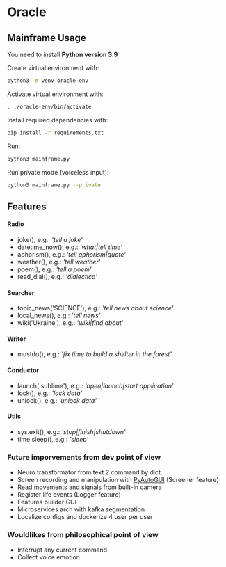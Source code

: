 # Oracle

## Mainframe Usage

You need to install **Python version 3.9**

Create virtual environment with:

```sh
python3 -m venv oracle-env
```

Activate virtual environment with:

```sh
. ./oracle-env/bin/activate
```
Install required dependencies with:

```sh
pip install -r requirements.txt
```

Run:

```sh
python3 mainframe.py
```

Run private mode (voiceless input):

```sh
python3 mainframe.py --private
```

## Features

#### Radio

- joke(), e.g.: *'tell a joke'*
- datetime_now(), e.g.: *'what|tell time'*
- aphorism(), e.g.: *'tell aphorism|quote'*
- weather(), e.g.: *'tell weather'*
- poem(), e.g.: *'tell a poem'*
- read_dial(), e.g.: *'dialectica'*

#### Searcher

- topic_news('SCIENCE'), e.g.: *'tell news about science'*
- local_news(), e.g.: *'tell news'*
- wiki('Ukraine'), e.g.: *'wiki|find about'*

#### Writer

- mustdo(), e.g.: *'fix time to build a shelter in the forest'*

#### Conductor

- launch('sublime'), e.g.: *'open|launch|start application'*
- lock(), e.g.: *'lock data'*
- unlock(), e.g.: *'unlock data'*

#### Utils

- sys.exit(), e.g.: *'stop|finish|shutdown'*
- time.sleep(), e.g.: *'sleep'*

### Future imporvements from dev point of view

- Neuro transformator from text 2 command by dict.
- Screen recording and manipulation with [PyAutoGUI](https://pyautogui.readthedocs.io/en/latest/) (Screener feature)
- Read movements and signals from built-in camera
- Register life events (Logger feature)
- Features builder GUI
- Microservices arch with kafka segmentation
- Localize configs and dockerize 4 user per user

### Wouldlikes from philosophical point of view

- Interrupt any current command
- Collect voice emotion


